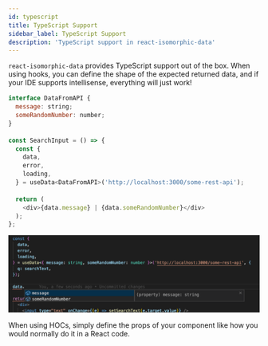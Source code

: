 ```yaml
---
id: typescript
title: TypeScript Support
sidebar_label: TypeScript Support
description: 'TypeScript support in react-isomorphic-data'
---
```


`react-isomorphic-data` provides TypeScript support out of the box. When using hooks, you can define the shape of the expected returned data, and if your IDE supports intellisense, everything will just work!

```javascript
interface DataFromAPI {
  message: string;
  someRandomNumber: number;
}

const SearchInput = () => {
  const {
    data,
    error,
    loading,
  } = useData<DataFromAPI>('http://localhost:3000/some-rest-api');

  return (
    <div>{data.message} | {data.someRandomNumber}</div>
  );
};
```

![TypeScript Hook Support](../../static/img/ts-hook.png)

When using HOCs, simply define the props of your component like how you would normally do it in a React code.
